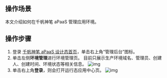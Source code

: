 ## 操作场景
本文介绍如何在千帆神笔 aPaaS 管理应用环境。

## 操作步骤
1. 登录 [千帆神笔 aPaaS 设计态首页](https://apaas.cloud.tencent.com/)，单击右上角“管理后台”图标。
2. 单击左侧**环境管理**进行环境管理页。
目前只展示生产环境域名、管理员、创建人、创建时间、环境状态等相关信息。
![img](https://main.qcloudimg.com/raw/49fb4b208158a81b80e8fdee89f31995.png)        
3. 单击右上角**登录**，则会打开运行态应用中心页。
![img](https://main.qcloudimg.com/raw/2f6b2facaf7faa7d20dcd3b4fa14f894.png)        


